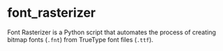 # font_rasterizer
Font Rasterizer is a Python script that automates the process of creating bitmap fonts (`.fnt`) from TrueType font files (`.ttf`).
